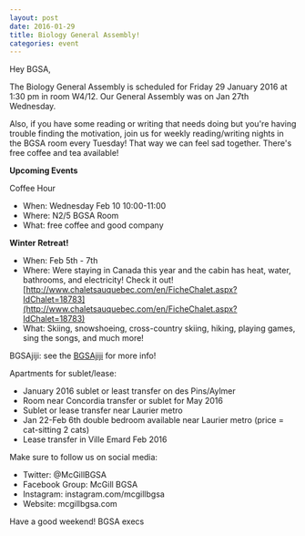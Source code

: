 ```yaml
---
layout: post
date: 2016-01-29
title: Biology General Assembly!
categories: event
---
```


Hey BGSA,

The Biology General Assembly is scheduled for Friday 29 January 2016 at 1:30 pm in room W4/12. Our General Assembly was on Jan 27th Wednesday.

Also, if you have some reading or writing that needs doing but you're having trouble finding the motivation, join us for weekly reading/writing nights in the BGSA room every Tuesday! That way we can feel sad together. There's free coffee and tea available!


**Upcoming Events**

Coffee Hour

- When: Wednesday Feb 10 10:00-11:00
- Where: N2/5 BGSA Room
- What: free coffee and good company

**Winter Retreat!**

- When: Feb 5th - 7th
- Where: Were staying in Canada this year and the cabin has heat, water, bathrooms, and electricity! Check it out!  [http://www.chaletsauquebec.com/en/FicheChalet.aspx?IdChalet=18783](http://www.chaletsauquebec.com/en/FicheChalet.aspx?IdChalet=18783) 
- What: Skiing, snowshoeing, cross-country skiing, hiking, playing games, sing the songs, and much more!


BGSAjiji: see the [BGSAjiji](https://docs.google.com/spreadsheets/d/1s9BcBibvzUni4RXZ90X5_LQtxD_19S6mxys_-VmQ1CM/edit?pli=1#gid=0) for more info!

Apartments for sublet/lease:

- January 2016 sublet or least transfer on des Pins/Aylmer
- Room near Concordia transfer or sublet for May 2016
- Sublet or lease transfer near Laurier metro
- Jan 22-Feb 6th double bedroom available near Laurier metro (price = cat-sitting 2 cats)
- Lease transfer in Ville Emard Feb 2016

Make sure to follow us on social media:

- Twitter: @McGillBGSA
- Facebook Group: McGill BGSA
- Instagram: instagram.com/mcgillbgsa 
- Website: mcgillbgsa.com


Have a good weekend!
BGSA execs

